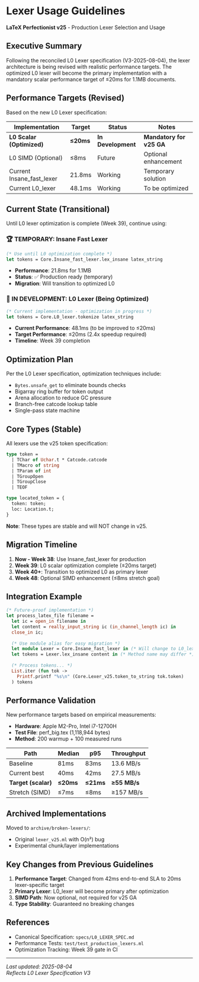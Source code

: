# Lexer Usage Guidelines

**LaTeX Perfectionist v25** - Production Lexer Selection and Usage

## Executive Summary

Following the reconciled L0 Lexer specification (V3-2025-08-04), the lexer architecture is being revised with realistic performance targets. The optimized L0 lexer will become the primary implementation with a mandatory scalar performance target of ≤20ms for 1.1MB documents.

## Performance Targets (Revised)

Based on the new L0 Lexer specification:

| Implementation | Target | Status | Notes |
|----------------|--------|--------|-------|
| **L0 Scalar (Optimized)** | **≤20ms** | **In Development** | **Mandatory for v25 GA** |
| L0 SIMD (Optional) | ≤8ms | Future | Optional enhancement |
| Current Insane_fast_lexer | 21.8ms | Working | Temporary solution |
| Current L0_lexer | 48.1ms | Working | To be optimized |

## Current State (Transitional)

Until L0 lexer optimization is complete (Week 39), continue using:

### 🏆 TEMPORARY: Insane Fast Lexer
```ocaml
(* Use until L0 optimization complete *)
let tokens = Core.Insane_fast_lexer.lex_insane latex_string
```
- **Performance**: 21.8ms for 1.1MB
- **Status**: ✅ Production ready (temporary)
- **Migration**: Will transition to optimized L0

### 🔄 IN DEVELOPMENT: L0 Lexer (Being Optimized)
```ocaml
(* Current implementation - optimization in progress *)
let tokens = Core.L0_lexer.tokenize latex_string
```
- **Current Performance**: 48.1ms (to be improved to ≤20ms)
- **Target Performance**: ≤20ms (2.4x speedup required)
- **Timeline**: Week 39 completion

## Optimization Plan

Per the L0 Lexer specification, optimization techniques include:
- `Bytes.unsafe_get` to eliminate bounds checks
- Bigarray ring buffer for token output
- Arena allocation to reduce GC pressure
- Branch-free catcode lookup table
- Single-pass state machine

## Core Types (Stable)

All lexers use the v25 token specification:

```ocaml
type token =
  | TChar of Uchar.t * Catcode.catcode
  | TMacro of string  
  | TParam of int
  | TGroupOpen
  | TGroupClose
  | TEOF

type located_token = {
  token: token;
  loc: Location.t;
}
```

**Note**: These types are stable and will NOT change in v25.

## Migration Timeline

1. **Now - Week 38**: Use Insane_fast_lexer for production
2. **Week 39**: L0 scalar optimization complete (≤20ms target)
3. **Week 40+**: Transition to optimized L0 as primary lexer
4. **Week 48**: Optional SIMD enhancement (≤8ms stretch goal)

## Integration Example

```ocaml
(* Future-proof implementation *)
let process_latex_file filename =
  let ic = open_in filename in
  let content = really_input_string ic (in_channel_length ic) in
  close_in ic;
  
  (* Use module alias for easy migration *)
  let module Lexer = Core.Insane_fast_lexer in (* Will change to L0_lexer *)
  let tokens = Lexer.lex_insane content in (* Method name may differ *)
  
  (* Process tokens... *)
  List.iter (fun tok -> 
    Printf.printf "%s\n" (Core.Lexer_v25.token_to_string tok.token)
  ) tokens
```

## Performance Validation

New performance targets based on empirical measurements:
- **Hardware**: Apple M2-Pro, Intel i7-12700H
- **Test File**: perf_big.tex (1,118,944 bytes)
- **Method**: 200 warmup + 100 measured runs

| Path | Median | p95 | Throughput |
|------|--------|-----|------------|
| Baseline | 81ms | 83ms | 13.6 MB/s |
| Current best | 40ms | 42ms | 27.5 MB/s |
| **Target (scalar)** | **≤20ms** | **≤21ms** | **≥55 MB/s** |
| Stretch (SIMD) | ≤7ms | ≤8ms | ≥157 MB/s |

## Archived Implementations

Moved to `archive/broken-lexers/`:
- Original `lexer_v25.ml` with O(n²) bug
- Experimental chunk/layer implementations

## Key Changes from Previous Guidelines

1. **Performance Target**: Changed from 42ms end-to-end SLA to 20ms lexer-specific target
2. **Primary Lexer**: L0_lexer will become primary after optimization
3. **SIMD Path**: Now optional, not required for v25 GA
4. **Type Stability**: Guaranteed no breaking changes

## References

- Canonical Specification: `specs/L0_LEXER_SPEC.md`
- Performance Tests: `test/test_production_lexers.ml`
- Optimization Tracking: Week 39 gate in CI

---
*Last updated: 2025-08-04*  
*Reflects L0 Lexer Specification V3*